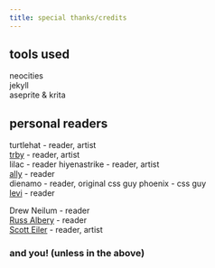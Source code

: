 ```yaml
---
title: special thanks/credits
---
```

## tools used  
neocities  
jekyll  
aseprite & krita  

## personal readers
turtlehat - reader, artist  
[trby](https://trollbreeder.neocities.org) - reader, artist  
lilac - reader
hiyenastrike - reader, artist  
[ally](https://bsky.app/profile/did:plc:ej5c6soxzjn2almepo6lk6hd) - reader  
dienamo - reader, original css guy
phoenix - css guy  
[levi](https://www.antarticempire.net) - reader  

Drew Neilum - reader  
[Russ Albery](https://www.eyrie.org/~eagle) - reader  
[Scott Eiler](https://www.eilertech.com) - reader, artist


### and you! (unless in the above)
